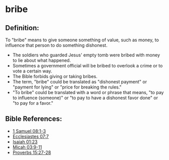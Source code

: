 # bribe #

## Definition: ##

To "bribe" means to give someone something of value, such as money, to influence that person to do something dishonest.

* The soldiers who guarded Jesus' empty tomb were bribed with money to lie about what happened.
* Sometimes a government official will be bribed to overlook a crime or to vote a certain way.
* The Bible forbids giving or taking bribes.
* The term, "bribe" could be translated as "dishonest payment" or "payment for lying" or "price for breaking the rules."
* "To bribe" could be translated with a word or phrase that means, "to pay to influence (someone)" or "to pay to have a dishonest favor done" or "to pay for a favor."

## Bible References: ##

* [1 Samuel 08:1-3](en/tn/1sa/help/08/01)
* [Ecclesiastes 07:7](en/tn/ecc/help/07/07)
* [Isaiah 01:23](en/tn/isa/help/01/23)
* [Micah 03:9-11](en/tn/mic/help/03/09)
* [Proverbs 15:27-28](en/tn/pro/help/15/27)